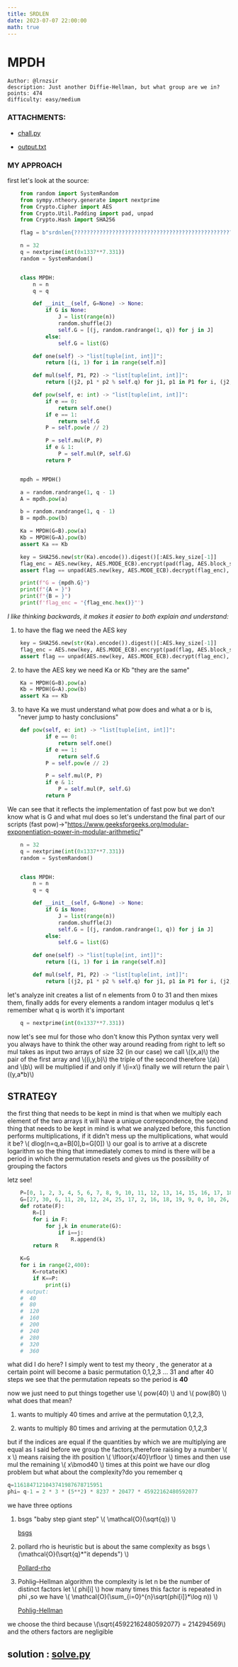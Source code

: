 ```yaml
---
title: SRDLEN
date: 2023-07-07 22:00:00
math: true
---
```


# MPDH

```
Author: @lrnzsir
description: Just another Diffie-Hellman, but what group are we in?
points: 474
difficulty: easy/medium
```

### ATTACHMENTS:

- [chall.py](/assets/codes/chall.py)

- [output.txt](/assets/codes/output.txt)

### MY APPROACH

first let's look at the source:

```python
    from random import SystemRandom
    from sympy.ntheory.generate import nextprime
    from Crypto.Cipher import AES
    from Crypto.Util.Padding import pad, unpad
    from Crypto.Hash import SHA256

    flag = b"srdnlen{????????????????????????????????????????????????????????????????????????????????????}"

    n = 32
    q = nextprime(int(0x1337**7.331))
    random = SystemRandom()


    class MPDH:
        n = n
        q = q

        def __init__(self, G=None) -> None:
            if G is None:
                J = list(range(n))
                random.shuffle(J)
                self.G = [(j, random.randrange(1, q)) for j in J]
            else:
                self.G = list(G)

        def one(self) -> "list[tuple[int, int]]":
            return [(i, 1) for i in range(self.n)]

        def mul(self, P1, P2) -> "list[tuple[int, int]]":
            return [(j2, p1 * p2 % self.q) for j1, p1 in P1 for i, (j2, p2) in enumerate(P2) if i == j1]

        def pow(self, e: int) -> "list[tuple[int, int]]":
            if e == 0:
                return self.one()
            if e == 1:
                return self.G
            P = self.pow(e // 2)

            P = self.mul(P, P)
            if e & 1:
                P = self.mul(P, self.G)
            return P


    mpdh = MPDH()

    a = random.randrange(1, q - 1)
    A = mpdh.pow(a)

    b = random.randrange(1, q - 1)
    B = mpdh.pow(b)

    Ka = MPDH(G=B).pow(a)
    Kb = MPDH(G=A).pow(b)
    assert Ka == Kb

    key = SHA256.new(str(Ka).encode()).digest()[:AES.key_size[-1]]
    flag_enc = AES.new(key, AES.MODE_ECB).encrypt(pad(flag, AES.block_size))
    assert flag == unpad(AES.new(key, AES.MODE_ECB).decrypt(flag_enc), AES.block_size)

    print(f"G = {mpdh.G}")
    print(f"{A = }")
    print(f"{B = }")
    print(f'flag_enc = "{flag_enc.hex()}"')

```

_I like thinking backwards, it makes it easier to both explain and understand:_

1. to have the flag we need the AES key

```python
    key = SHA256.new(str(Ka).encode()).digest()[:AES.key_size[-1]]
    flag_enc = AES.new(key, AES.MODE_ECB).encrypt(pad(flag, AES.block_size))
    assert flag == unpad(AES.new(key, AES.MODE_ECB).decrypt(flag_enc), AES.block_size)
```

2. to have the AES key we need Ka or Kb "they are the same"

```python
    Ka = MPDH(G=B).pow(a)
    Kb = MPDH(G=A).pow(b)
    assert Ka == Kb
```

3. to have Ka we must understand what pow does and what a or b is, "never jump to hasty conclusions"

```python
    def pow(self, e: int) -> "list[tuple[int, int]]":
            if e == 0:
                return self.one()
            if e == 1:
                return self.G
            P = self.pow(e // 2)

            P = self.mul(P, P)
            if e & 1:
                P = self.mul(P, self.G)
            return P
```

We can see that it reflects the implementation of fast pow but we don't know what is G and what mul does so let's understand the final part of our scripts (fast pow)->"<https://www.geeksforgeeks.org/modular-exponentiation-power-in-modular-arithmetic/>"

```python
    n = 32
    q = nextprime(int(0x1337**7.331))
    random = SystemRandom()


    class MPDH:
        n = n
        q = q

        def __init__(self, G=None) -> None:
            if G is None:
                J = list(range(n))
                random.shuffle(J)
                self.G = [(j, random.randrange(1, q)) for j in J]
            else:
                self.G = list(G)

        def one(self) -> "list[tuple[int, int]]":
            return [(i, 1) for i in range(self.n)]

        def mul(self, P1, P2) -> "list[tuple[int, int]]":
            return [(j2, p1 * p2 % self.q) for j1, p1 in P1 for i, (j2, p2) in enumerate(P2) if i == j1]
```

let's analyze init creates a list of n elements from 0 to 31 and then mixes them, finally adds for every elements a random intager modulus q let's remember what q is worth it's important

```python
    q = nextprime(int(0x1337**7.331))
```

now let's see mul for those who don't know this Python syntax very well you always have to think the other way around reading from right to left so mul takes as input two arrays of size 32 (in our case)
we call \\((x,a)\\) the pair of the first array and
\\((i,y,b)\\) the triple of the second therefore
\\(a\\) and \\(b\\) will be multiplied if and only if \\(i=x\\) finally
we will return the pair \\((y,a\*b)\\)

## STRATEGY

the first thing that needs to be kept in mind is that when we multiply each element of the two arrays it will have a unique correspondence, the second thing that needs to be kept in mind is what we analyzed before, this function performs multiplications, if it didn't mess up the multiplications, what would it be? \\( dlog(n=q,a=B[0],b=G[0]) \\)
our goal is to arrive at a discrete logarithm so the thing that immediately comes to mind is there will be a period in which the permutation resets and gives us the possibility of grouping the factors

letz see!

```python
    P=[0, 1, 2, 3, 4, 5, 6, 7, 8, 9, 10, 11, 12, 13, 14, 15, 16, 17, 18, 19, 20, 21, 22, 23, 24, 25, 26, 27, 28, 29, 30, 31]
    G=[27, 30, 6, 11, 20, 12, 24, 25, 17, 2, 16, 18, 19, 9, 0, 10, 26, 28, 31, 13, 8, 23, 15, 5, 21, 14, 22, 29, 4, 1, 7, 3]
    def rotate(F):
        R=[]
        for i in F:
            for j,k in enumerate(G):
                if i==j:
                    R.append(k)
        return R

    K=G
    for i in range(2,400):
        K=rotate(K)
        if K==P:
            print(i)
    # output:
    #  40
    #  80
    #  120
    #  160
    #  200
    #  240
    #  280
    #  320
    #  360
```

what did I do here?
I simply went to test my theory , the generator at a certain point will become a basic permutation 0,1,2,3 ... 31 and after 40 steps we see that the permutation repeats so the period is **40**

now we just need to put things together use \\( pow(40) \\) and \\( pow(80) \\)
what does that mean?

1. wants to multiply 40 times and arrive at the permutation 0,1,2,3,

2. wants to multiply 80 times and arriving at the permutation 0,1,2,3

but if the indices are equal if the quantities by which we are multiplying are equal as I said before we group the factors,therefore raising by a number \\( x \\) means raising the ith position
\\( \lfloor{x/40}\rfloor \\) times and then use mul the remaining \\( x\bmod40 \\) times
at this point we have our dlog problem but what about the complexity?do you remember q

```python
q=1161847121043741987678715951
phi= q-1 = 2 * 3 * (5**2) * 8237 * 20477 * 45922162480592077
```

we have three options

1. bsgs "baby step giant step" \\( \mathcal{O}(\sqrt{q}) \\)

   [bsgs](https://en.wikipedia.org/wiki/Baby-step_giant-step)

2. pollard rho is heuristic but is about the same complexity as bsgs \\(\mathcal{O}(\sqrt{q}\*"it depends") \\)

   [Pollard-rho](https://en.wikipedia.org/wiki/Pollard%27s_rho_algorithm)

3. Pohlig–Hellman algorithm the complexity is let n be the number of distinct factors let \\( phi[i] \\) how many times this factor is repeated in phi ,so we have \\( \mathcal{O}(\sum\_{i=0}^{n}\sqrt{phi[i]}\*\log n)) \\)

   [Pohlig-Hellman](https://en.wikipedia.org/wiki/Pohlig%E2%80%93Hellman_algorithm)

we choose the third because \\(\sqrt{45922162480592077} = 214294569\\) and the others factors are negligible

## solution : [solve.py](/assets/codes/solve.py)
